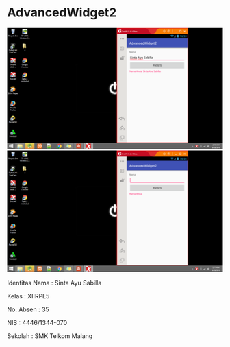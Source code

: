 # AdvancedWidget2
![GitHub Logo](/AW2.1.png)
![GitHub Logo](/AW2.2.png)

Identitas Nama : Sinta Ayu Sabilla

Kelas : XIIRPL5

No. Absen : 35

NIS : 4446/1344-070

Sekolah : SMK Telkom Malang
